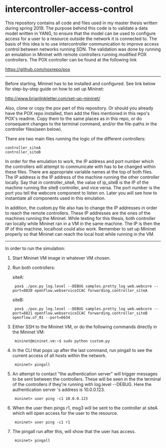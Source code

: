 # intercontroller-access-control

This repository contains all code and files used in my master thesis written during spring 2019.
The purpose behind this code is to validate a data model written in YANG, to ensure that the model can be used to configure access for a user to a resource outside the network it is connected to. The basis of this idea is to use intercontroller communication to improve access control between networks running SDN. The validation was done by running an emulation in Mininet with remote controllers running modified POX controllers. The POX controller can be found at the following link

  https://github.com/noxrepo/pox

***

Before starting, Mininet has to be installed and configured. See link below for step-by-step guide on how to set up Mininet: 

  http://www.brianlinkletter.com/set-up-mininet/

Also, clone or copy the pox part of this repository. Or should you already have the POX repo installed, then add the files mentioned in this repo's POX's readme. Copy them to the same places as in this repo, or do consequent changes to the terminal command, and/or the file-paths in the controller files(seen below).


There are two main files running the logic of the different controllers: 

    controller_siteA
    controller_siteB

In order for the emulation to work, the IP address and port number which the controllers will attempt to communicate with has to be changed within these files. There are appropriate variable names at the top of both files. The IP address is the IP address of the machine running the other controller locally. Say that in controller_siteA, the value of ip_siteB is the IP of the machine running the siteB controller, and vice versa. The port number is the port you tell the webcore component to listen on. Later you will see how to instantiate all components used in this emulation. 

In addition, the custom.py file also has to change the IP addresses in order to reach the remote controllers. These IP addresses are the ones of the machines running the Mininet. While testing for this thesis, both controller ran locally while Mininet ran in a VM in the same machine. The IP is then the IP of this machine, localhost could also work. Remember to set up Mininet properly so that Mininet can reach the local host while running in the VM. 

***

In order to run the simulation: 

1. Start Mininet VM image in whatever VM chosen. 
2. Run both controllers: 
  
    siteA:
      
        pox$ ./pox.py log.level --DEBUG samples.pretty_log web.webcore --port=8820 openflow.webserviceICAC forwarding.controller_siteA 

    siteB:
      
        pox$ ./pox.py log.level --DEBUG samples.pretty_log web.webcore --port=8821 openflow.webserviceICAC forwarding.controller_siteB openflow.of_01 --port=6634

3. Either SSH to the Mininet VM, or do the following commands directly in the Mininet VM:
        
        mininet@mininet.vm:~$ sudo python custom.py

4. In the CLI that pops up after the last command, run pingall to see the current access of all hosts within the network. 
        
        mininet> pingall
        
5. An attempt to contact "the authentication server" will trigger messages to be sent between the controllers. These will be seen in the the terminal of the controllers if they're running with log.level --DEBUG. Here the authentication server 's address is 10.0.0.123.
        
        mininet> user ping -c1 10.0.0.123

6. When the user then pings r1, msg3 will be sent to the controller at siteA which will open access for the user to the resource. 
        
        mininet> user ping -c1 r1

7. The pingall run after this, will show that the user has access. 
        
        mininet> pingall
